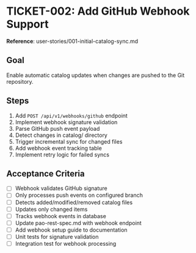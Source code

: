 # TICKET-002: Add GitHub Webhook Support

**Reference**: user-stories/001-initial-catalog-sync.md

## Goal
Enable automatic catalog updates when changes are pushed to the Git repository.

## Steps
1. Add `POST /api/v1/webhooks/github` endpoint
2. Implement webhook signature validation
3. Parse GitHub push event payload
4. Detect changes in catalog/ directory
5. Trigger incremental sync for changed files
6. Add webhook event tracking table
7. Implement retry logic for failed syncs

## Acceptance Criteria
- [ ] Webhook validates GitHub signature
- [ ] Only processes push events on configured branch
- [ ] Detects added/modified/removed catalog files
- [ ] Updates only changed items
- [ ] Tracks webhook events in database
- [ ] Update pao-rest-spec.md with webhook endpoint
- [ ] Add webhook setup guide to documentation
- [ ] Unit tests for signature validation
- [ ] Integration test for webhook processing